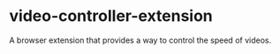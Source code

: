 # video-controller-extension
A browser extension that provides a way to control the speed of videos.
